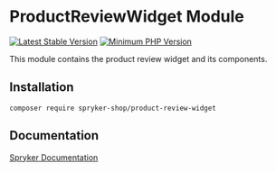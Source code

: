 # ProductReviewWidget Module
[![Latest Stable Version](https://poser.pugx.org/spryker-shop/product-review-widget/v/stable.svg)](https://packagist.org/packages/spryker-shop/product-review-widget)
[![Minimum PHP Version](https://img.shields.io/badge/php-%3E%3D%208.0-8892BF.svg)](https://php.net/)

This module contains the product review widget and its components.

## Installation

```
composer require spryker-shop/product-review-widget
```

## Documentation

[Spryker Documentation](https://docs.spryker.com)
